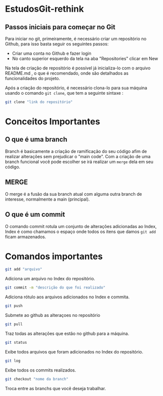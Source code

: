 # EstudosGit-rethink
## Passos iniciais para começar no Git
Para iniciar no git, primeiramente, é necessário criar um repositório no Github, para isso basta seguir os seguintes passos:
- Criar uma conta no Github e fazer login
- No canto superior esquerdo da tela na aba "Repositories" clicar em New

Na tela de criação de repositório é possível já inicializa-lo com o arquivo README.md , o que é recomendado, onde são detalhados as funcionalidades do projeto.

Após a criação do repositório, é necessário clona-lo para sua máquina usando o comando `git clone`, que tem a seguinte sintaxe : 
```bash 
git clone "link do repositório"
```
# Conceitos Importantes
## O que é uma branch
Branch é basicamente a criação de  ramificação do seu código afim de realizar alterações sem prejudicar o "main code". Com a criação de uma branch funcional você pode escolher se irá realizar um `merge` dela em seu código.

## MERGE
O merge é a fusão da sua branch atual com alguma outra branch de interesse, normalmente a main (principal).

## O que é um commit
O comando commit rotula um conjunto de alterações adicionadas ao Index, Index é como chamamos o espaço onde todos os itens que damos `git add` ficam armazenados.

# Comandos importantes
```bash
git add "arquivo"
```
Adiciona um arquivo no Index do repositório.

```bash
git commit -m "descrição do que foi realizado"
```
Adiciona rótulo aos arquivos adicionados no Index e commita.

```bash
git push
```
Submete ao github as alteraçoes no repositório

```bash
git pull
```
Traz todas as alterações que estão no github para a máquina.

```bash
git status
```
Exibe todos arquivos que foram adicionados no Index do repositório.

```bash
git log
```
Exibe todos os commits realizados.

```bash
git checkout "nome da branch"
```
Troca entre as branchs que você deseja trabalhar.
